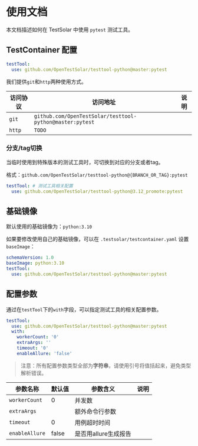 # 使用文档

本文档描述如何在 TestSolar 中使用 `pytest` 测试工具。

## TestContainer 配置

```yaml
testTool:
  use: github.com/OpenTestSolar/testtool-python@master:pytest
```

我们提供`git`和`http`两种使用方式。

| **访问协议** | **访问地址**                                                 | **说明** |
|----------|----------------------------------------------------------|--------|
| `git`    | `github.com/OpenTestSolar/testtool-python@master:pytest` |        |
| `http`   | `TODO`                                                   |        |

### 分支/tag切换

当临时使用到特殊版本的测试工具时，可切换到对应的分支或者tag。

格式：`github.com/OpenTestSolar/testtool-python@{BRANCH_OR_TAG}:pytest`

```yaml
testTool: # 测试工具相关配置
  use: github.com/OpenTestSolar/testtool-python@3.12_promote:pytest
```

## 基础镜像

默认使用的基础镜像为：`python:3.10`

如果要修改使用自己的基础镜像，可以在 `.testsolar/testcontainer.yaml` 设置 `baseImage`：

```yaml
schemaVersion: 1.0
baseImage: python:3.10
testTool:
  use: github.com/OpenTestSolar/testtool-python@master:pytest
```

## 配置参数

通过在`testTool`下的`with`字段，可以指定测试工具的相关配置参数。

```yaml
testTool:
  use: github.com/OpenTestSolar/testtool-python@master:pytest
  with:
    workerCount: '0'
    extraArgs: ''
    timeout: '0'
    enableAllure: 'false'
```

> 注意：所有配置参数类型全部为**字符串**，请使用引号将值括起来，避免类型解析错误。

| **参数名称** | **默认值** | **参数含义** | **说明** |
|----------|---------|----------|--------|
| `workerCount` | 0 | 并发数 |  |
| `extraArgs` |  | 额外命令行参数 |  |
| `timeout` | 0 | 用例超时时间 |  |
| `enableAllure` | false | 是否用allure生成报告 |  |



